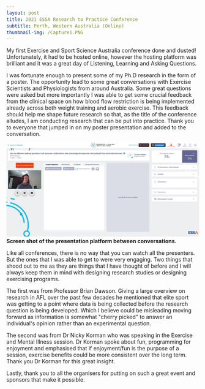 ```yaml
---
layout: post
title: 2021 ESSA Research to Practice Conference
subtitle: Perth, Western Australia (Online)
thumbnail-img: /Capture1.PNG
---
```


My first Exercise and Sport Science Australia conference done and dusted! Unfortunately, it had to be hosted online, however the hosting platform was brilliant and it was a great day of Listening, Learning and Asking Questions.

I was fortunate enough to present some of my Ph.D research in the form of a poster. The opportunity lead to some great conversations with Exercise Scientists and Physiologists from around Australia. Some great questions were asked but more importantly I was able to get some crucial feedback from the clinical space on how blood flow restriction is being implemented already across both weight training and aerobic exercise. This feedback should help me shape future research so that, as the title of the conference alludes, I am conducting research that can be put into practice. Thank you to everyone that jumped in on my poster presentation and added to the conversation. 

![Photo](/Capture.PNG)
**Screen shot of the presentation platform between conversations.**

Like all conferences, there is no way that you can watch all the presenters. But the ones that I was able to get to were very engaging. Two things that shood out to me as they are things that I have thought of before and I will always keep them in mind with designing research studies or designing exercising programs. 

The first was from Professor Brian Dawson. Giving a large overview on research in AFL over the past few decades he mentioned that elite sport was getting to a point where data is being collected before the research question is being developed. Which I believe could be misleading moving forward as information is somewhat "cherry picked" to answer an individual's opinion rather than an experimental question.

The second was from Dr Nicky Korman who was speaking in the Exercise and Mental Illness session. Dr Korman spoke about fun, programming for enjoyment and emphasised that if enjoyment/fun is the purpose of a session, exercise benefits could be more consistent over the long term. Thank you Dr Korman for this great insight.
   
Lastly, thank you to all the organisers for putting on such a great event and sponsors that make it possible.
